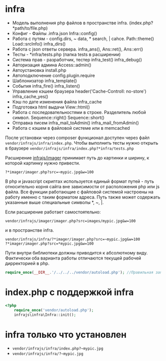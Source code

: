 # infra

* Модель выполнения php файлов в пространстве infra. (index.php?*path/to/file.php)
* Конфиг - Файлы .infra.json Infra::config()
* Работа с путям - config.dirs, ~ data, * search, | cahce. Path::theme() Load::srcInfo() infra_dirs()
* Работа с json ответы сервера. infra_ans(), Ans::ret(), Ans::err()
* Тесты - *infra/tests.php (папка tests в расширении)
* Система прав - разработчик, тестер infra_test() infra_debug() 
* Авторизация админа Access::admin()
* Автоустановка install.php
* Автоподключение config.plugin.require
* Шаблонизатор infra_template()
* События infra_fire() infra_listen()
* Управление кэшем браузера header('Cache-Controll: no-store') infra_cache_yes()
* Кэш по дате изменения файла infra_cache
* Подготовка html выдачи View::html()
* Работа с последовательностями в строке. Разделитель любой символ. Sequence::right() Sequence::short()
* Отправка писем infra_mail_toAdmin() infra_mail_fromAdmin()
* Работа с кэшем в файловой системе или в memcached

После установки через composer функционал доступен через файл ```vendor/infrajs/infra/index.php```. 
Чтобы выполнить тесты нужно открыть в браузере ```vendor/infrajs/infra/index.php?*infra/tests.php```



Расширение [infrajs/imager](https://github.com/infrajs/imager) принимает путь до картинки и ширину, к которой картинку нужно привести.
```
?*imager/imager.php?src=~mypic.jpg&w=100
```

В php и javascript скриптах используется единый формат путей - путь относительно корня сайта вне зависимости от расположения php или js файла. Все функции работающие с файловой системой настроены на работу именно с таким форматом адреса. Путь также может содержать указанные выше специальные символы *, ~, |.

Если расширение работает самостоятельно:
```
vendor/infrajs/imager/imager.php?src=images/mypic.jpg&w=100
```
и в пространстве infra.
```
vendor/infrajs/infra/?*imager/imager.php?src=~mypic.jpg&w=100
?*imager/imager.php?src=*mypic.jpg&w=100
```
Пути внутри библиотеки должны приводится к абсолютному виду. Фактически оба варианта работы отличаются текущей рабочей дирректорией в php.
```php
require_once(__DIR__.'/../../../vendor/autoload.php'); //Правильная запись
```
# index.php с поддержкой infra
```php
<?php
	require_once('vendor/autoload.php');
	infrajs\infra\Infra::init();
```
# infra только что установлен
* ```vendor/infrajs/infra/index.php?~mypic.jpg```
* ```vendor/infrajs/infra/?~mypic.jpg```

  